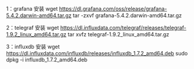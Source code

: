 1：grafana 安装
wget https://dl.grafana.com/oss/release/grafana-5.4.2.darwin-amd64.tar.gz 
tar -zxvf grafana-5.4.2.darwin-amd64.tar.gz 

2：telegraf 安装
wget https://dl.influxdata.com/telegraf/releases/telegraf-1.9.2_linux_amd64.tar.gz
tar xvfz telegraf-1.9.2_linux_amd64.tar.gz

3：influxdb 安装
wget https://dl.influxdata.com/influxdb/releases/influxdb_1.7.2_amd64.deb
sudo dpkg -i influxdb_1.7.2_amd64.deb

